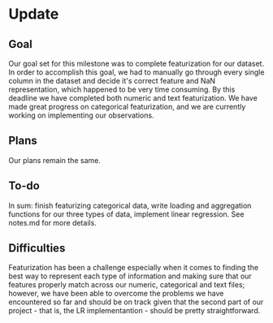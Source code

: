 # Update

## Goal
Our goal set for this milestone was to complete featurization for our dataset. 
In order to accomplish this goal, we had to manually go through every single column in the dataset and decide it's correct feature and NaN representation, which happened to be very time consuming.
By this deadline we have completed both numeric and text featurization.
We have made great progress on categorical featurization, and we are
currently working on implementing our observations.

## Plans
Our plans remain the same.

## To-do
In sum: finish featurizing categorical data, write loading and
aggregation functions for our three types of data, implement linear
regression. See notes.md for more details.

## Difficulties
Featurization has been a challenge especially when it comes to finding
the best way to represent each type of information and making sure that our features
properly match across our numeric, categorical and text files; however,  we
have been able to overcome the problems we have encountered so far and should be
on track given that the second part of our project - that is, the LR implementantion - should be pretty
straightforward.
